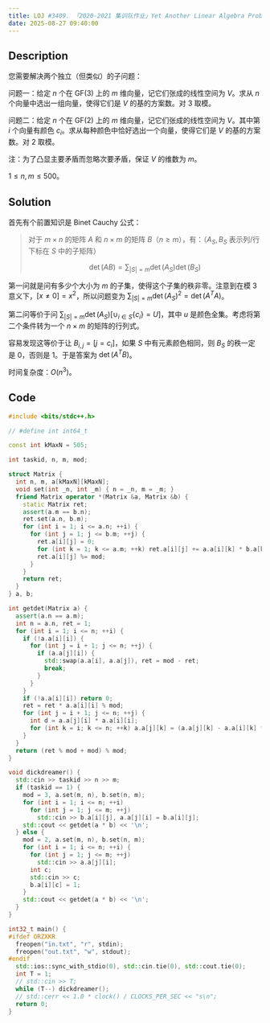 ```yaml
---
title: LOJ #3409. 「2020-2021 集训队作业」Yet Another Linear Algebra Problem 题解
date: 2025-08-27 09:40:00
---
```


## Description

您需要解决两个独立（但类似）的子问题：

问题一：给定 $n$ 个在 $\mathrm{GF}(3)$ 上的 $m$ 维向量，记它们张成的线性空间为 $V$。求从 $n$ 个向量中选出一组向量，使得它们是 $V$ 的基的方案数。对 $3$ 取模。

问题二：给定 $n$ 个在 $\mathrm{GF}(2)$ 上的 $m$ 维向量，记它们张成的线性空间为 $V$。其中第 $i$ 个向量有颜色 $c_i$。求从每种颜色中恰好选出一个向量，使得它们是 $V$ 的基的方案数。对 $2$ 取模。

注：为了凸显主要矛盾而忽略次要矛盾，保证 $V$ 的维数为 $m$。

$1\leq n,m\leq 500$。

## Solution

首先有个前置知识是 Binet Cauchy 公式：

> 对于 $m\times n$ 的矩阵 $A$ 和 $n\times m$ 的矩阵 $B$（$n\geq m$），有：（$A_S,B_S$ 表示列/行下标在 $S$ 中的子矩阵）
>
>$$\det(AB)=\sum_{|S|=m}{\det(A_S)\det(B_S)}$$

第一问就是问有多少个大小为 $m$ 的子集，使得这个子集的秩非零。注意到在模 $3$ 意义下，$[x\neq 0]=x^2$，所以问题变为 $\displaystyle\sum_{|S|=m}{\det(A_S)^2}=\det(A^TA)$。

第二问等价于问 $\displaystyle\sum_{|S|=m}{\det(A_S)[\cup_{i\in S}{\{c_i\}}=U]}$，其中 $u$ 是颜色全集。考虑将第二个条件转为一个 $n\times m$ 的矩阵的行列式。

容易发现这等价于让 $B_{i,j}=[j=c_i]$，如果 $S$ 中有元素颜色相同，则 $B_S$ 的秩一定是 $0$，否则是 $1$。于是答案为 $\det(A^TB)$。

时间复杂度：$O(n^3)$。

## Code

```cpp
#include <bits/stdc++.h>

// #define int int64_t

const int kMaxN = 505;

int taskid, n, m, mod;

struct Matrix {
  int n, m, a[kMaxN][kMaxN];
  void set(int _n, int _m) { n = _n, m = _m; }
  friend Matrix operator *(Matrix &a, Matrix &b) {
    static Matrix ret;
    assert(a.m == b.n);
    ret.set(a.n, b.m);
    for (int i = 1; i <= a.n; ++i) {
      for (int j = 1; j <= b.m; ++j) {
        ret.a[i][j] = 0;
        for (int k = 1; k <= a.m; ++k) ret.a[i][j] += a.a[i][k] * b.a[k][j];
        ret.a[i][j] %= mod;
      }
    }
    return ret;
  }
} a, b;

int getdet(Matrix a) {
  assert(a.n == a.m);
  int n = a.n, ret = 1;
  for (int i = 1; i <= n; ++i) {
    if (!a.a[i][i]) {
      for (int j = i + 1; j <= n; ++j) {
        if (a.a[j][i]) {
          std::swap(a.a[i], a.a[j]), ret = mod - ret;
          break;
        }
      }
    }
    if (!a.a[i][i]) return 0;
    ret = ret * a.a[i][i] % mod;
    for (int j = i + 1; j <= n; ++j) {
      int d = a.a[j][i] * a.a[i][i];
      for (int k = i; k <= n; ++k) a.a[j][k] = (a.a[j][k] - a.a[i][k] * d + 3 * mod) % mod;
    }
  }
  return (ret % mod + mod) % mod;
}

void dickdreamer() {
  std::cin >> taskid >> n >> m;
  if (taskid == 1) {
    mod = 3, a.set(m, n), b.set(n, m);
    for (int i = 1; i <= n; ++i)
      for (int j = 1; j <= m; ++j)
        std::cin >> b.a[i][j], a.a[j][i] = b.a[i][j];
    std::cout << getdet(a * b) << '\n';
  } else {
    mod = 2, a.set(m, n), b.set(n, m);
    for (int i = 1; i <= n; ++i) {
      for (int j = 1; j <= m; ++j)
        std::cin >> a.a[j][i];
      int c;
      std::cin >> c;
      b.a[i][c] = 1;
    }
    std::cout << getdet(a * b) << '\n';
  }
}

int32_t main() {
#ifdef ORZXKR
  freopen("in.txt", "r", stdin);
  freopen("out.txt", "w", stdout);
#endif
  std::ios::sync_with_stdio(0), std::cin.tie(0), std::cout.tie(0);
  int T = 1;
  // std::cin >> T;
  while (T--) dickdreamer();
  // std::cerr << 1.0 * clock() / CLOCKS_PER_SEC << "s\n";
  return 0;
}
```